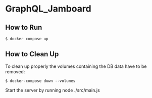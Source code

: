 # GraphQL_Jamboard

## How to Run

```
$ docker compose up
```
## How to Clean Up

To clean up properly the volumes containing the DB data have to be removed:

```
$ docker-compose down --volumes
```

Start the server by running node ./src/main.js
